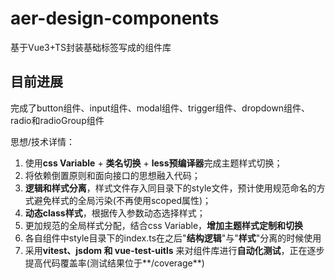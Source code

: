 # aer-design-components

基于Vue3+TS封装基础标签写成的组件库

## 目前进展

完成了button组件、input组件、modal组件、trigger组件、dropdown组件、radio和radioGroup组件

思想/技术详情：

1. 使用**css Variable** + **类名切换** + **less预编译器**完成主题样式切换；
2. 将依赖倒置原则和面向接口的思想融入代码；
3. **逻辑和样式分离**，样式文件存入同目录下的style文件，预计使用规范命名的方式避免样式的全局污染(不再使用scoped属性)；
4. **动态class样式**，根据传入参数动态选择样式；
5. 更加规范的全局样式分配，结合css Variable，**增加主题样式定制和切换**
6. 各自组件中style目录下的index.ts在之后"**结构逻辑**"与"**样式**"分离的时候使用
7. 采用**vitest、jsdom 和 vue-test-uitls** 来对组件库进行**自动化测试**，正在逐步提高代码覆盖率(测试结果位于**/coverage**)
